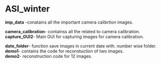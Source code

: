 # ASI_winter
**imp_data** -conatains all the important camera calibrtion images.<br /> 

**camera_calibration**- containss all the related to camera calibration.<br /> 
**capture_GUI2**- Main GUI for capturing images for camera calibration.<br /> 

**date_folder**- function save images in current date with. number wise folder.<br /> 
**demo1**- contains the code for reconstuction of two images.<br /> 
**demo2**- reconstruction code for 12 images.
